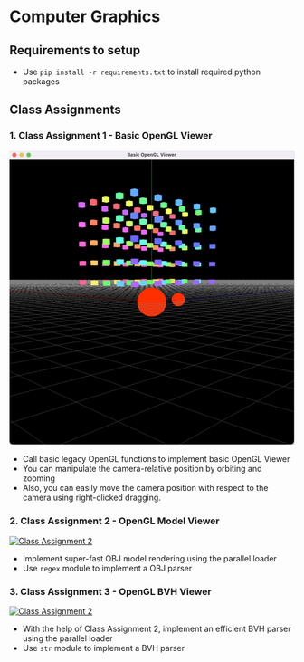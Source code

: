 # Computer Graphics

## Requirements to setup
- Use `pip install -r requirements.txt` to install required python packages
## Class Assignments

### 1. Class Assignment 1 - Basic OpenGL Viewer

![Class Assignment 1](res/ca01.png)

- Call basic legacy OpenGL functions to implement basic OpenGL Viewer
- You can manipulate the camera-relative position by orbiting and zooming
- Also, you can easily move the camera position with respect to the camera using right-clicked dragging.

### 2. Class Assignment 2 - OpenGL Model Viewer

[![Class Assignment 2](http://img.youtube.com/vi/ArXzxCN6KR0/0.jpg)](https://youtu.be/ArXzxCN6KR0)

- Implement super-fast OBJ model rendering using the parallel loader
- Use `regex` module to implement a OBJ parser

### 3. Class Assignment 3 - OpenGL BVH Viewer

[![Class Assignment 2](http://img.youtube.com/vi/X9dRt1w7M1I/0.jpg)](https://youtu.be/X9dRt1w7M1I)

- With the help of Class Assignment 2, implement an efficient BVH parser using the parallel loader
- Use `str` module to implement a BVH parser